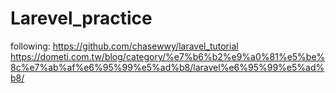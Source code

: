 # Larevel_practice
following: https://github.com/chasewwy/laravel_tutorial https://dometi.com.tw/blog/category/%e7%b6%b2%e9%a0%81%e5%be%8c%e7%ab%af%e6%95%99%e5%ad%b8/laravel%e6%95%99%e5%ad%b8/
